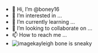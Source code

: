- 👋 Hi, I’m @boney16
- 👀 I’m interested in ...
- 🌱 I’m currently learning ...
- 💞️ I’m looking to collaborate on ...
- 📫 How to reach me ...
- ![image](https://user-images.githubusercontent.com/100425076/163518881-ec0f97b4-78d1-4353-b758-c892c3b7f427.png)kayleigh bone is sneaky

<!---
boney16/boney16 is a ✨ special ✨ repository because its `README.md` (this file) appears on your GitHub profile.
You can click the Preview link to take a look at your changes.
--->
